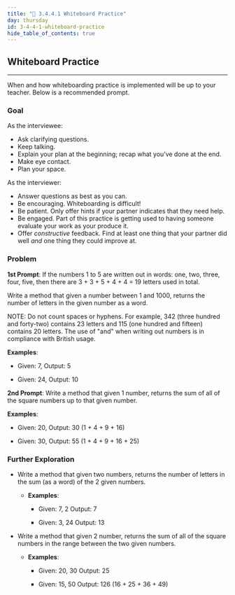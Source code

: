 ```yaml
---
title: "📓 3.4.4.1 Whiteboard Practice"
day: thursday
id: 3-4-4-1-whiteboard-practice
hide_table_of_contents: true
---
```


## Whiteboard Practice
---

When and how whiteboarding practice is implemented will be up to your teacher. Below is a recommended prompt.

### Goal

As the interviewee:

* Ask clarifying questions.
* Keep talking.
* Explain your plan at the beginning; recap what you’ve done at the end.
* Make eye contact.
* Plan your space.

As the interviewer:

* Answer questions as best as you can.
* Be encouraging. Whiteboarding is difficult!
* Be patient. Only offer hints if your partner indicates that they need help.
* Be engaged. Part of this practice is getting used to having someone evaluate your work as your produce it.
* Offer _constructive_ feedback. Find at least one thing that your partner did well _and_ one thing they could improve at.

### Problem

**1st Prompt**: 
If the numbers 1 to 5 are written out in words: one, two, three, four, five, then there are 3 + 3 + 5 + 4 + 4 = 19 letters used in total.

Write a method that given a number between 1 and 1000, returns the number of letters in the given number as a word.


NOTE: Do not count spaces or hyphens. For example, 342 (three hundred and forty-two) contains 23 letters and 115 (one hundred and fifteen) contains 20 letters. The use of "and" when writing out numbers is in compliance with British usage.


**Examples**:

  * Given: 7, Output: 5

  * Given: 24, Output: 10


**2nd Prompt**: Write a method that given 1 number, returns the sum of all of the square numbers up to that given number.


**Examples**:

  * Given: 20, Output: 30 (1 + 4 + 9 + 16)

  * Given: 30, Output: 55 (1 + 4 + 9 + 16 + 25)


### Further Exploration

* Write a method that given two numbers, returns the number of letters in the sum (as a word) of the 2 given numbers. 
  * **Examples**:
      * Given: 7, 2 Output: 7

      * Given: 3, 24  Output: 13

* Write a method that given 2 number, returns the sum of all of the square numbers in the range between the two given numbers. 
  * **Examples**:
      * Given: 20, 30 Output: 25 

      * Given: 15, 50  Output: 126 (16 + 25 + 36 + 49)
